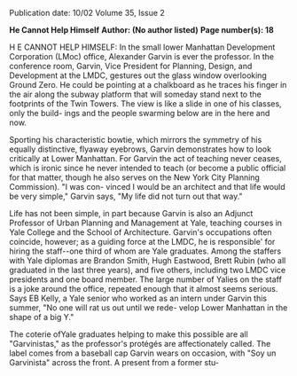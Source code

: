 Publication date: 10/02
Volume 35, Issue 2

**He Cannot Help Himself**
**Author:  (No author listed)**
**Page number(s): 18**

H
E CANNOT HELP HIMSELF: In the small lower Manhattan 
Development Corporation (LMoc) office, Alexander Garvin is 
ever the professor. In the conference room, Garvin, Vice President 
for Planning, Design, and Development at the LMDC, gestures out 
the glass window overlooking Ground Zero. He could be pointing 
at a chalkboard as he traces his finger in the air along the subway 
platform that will someday stand next to the footprints of the Twin 
Towers. The view is like a slide in one of his classes, only the build-
ings and the people swarming below are in the here and now. 

Sporting his characteristic bowtie, which mirrors the symmetry 
of his equally distinctive, flyaway eyebrows, Garvin demonstrates 
how to look critically at Lower Manhattan. For Garvin the act of 
teaching never ceases, which is ironic since he never intended to 
teach (or become a public official for that matter, though he also 
serves on the New York City Planning Commission). "I was con-
vinced I would be an architect and that life would be very simple," 
Garvin says, "My life did not turn out that way." 

Life has not been simple, in part because Garvin is also an 
Adjunct Professor of Urban Planning and Management at Yale, 
teaching courses in Yale College and the School of Architecture. 
Garvin's occupations often coincide, however; as a guiding force at 
the LMDC, he is responsible' for hiring the staff--one third of whom 
are Yale graduates. Among the staffers with Yale diplomas are 
Brandon Smith, Hugh Eastwood, Brett Rubin (who all graduated 
in the last three years), and five others, including two LMDC vice 
presidents and one board member. The large number of Yalies on 
the staff is a joke around the office, repeated enough that it almost 
seems serious. Says EB Kelly, a Yale senior who worked as an intern 
under Garvin this summer, "No one will rat us out until we rede-
velop Lower Manhattan in the shape of a big Y." 

The coterie ofYale graduates helping to make this possible are 
all "Garvinistas," as the professor's protégés are affectionately called. 
The label comes from a baseball cap Garvin wears on occasion, with 
"Soy un Garvinista" across the front. A present from a former stu-